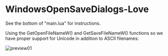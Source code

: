 # WindowsOpenSaveDialogs-Love
See the bottom of "main.lua" for instructions.  

Using the GetOpenFileNameW() and GetSaveFileNameW() functions so we have proper support for Unicode in addition to ASCII filenames:

![preview01](https://github.com/RNavega/WindowsOpenSaveDialogs-Love/assets/28221053/4c1ecebf-e000-4310-9c8a-d12db9233cd2)
